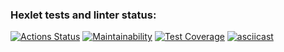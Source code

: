 ### Hexlet tests and linter status:
[![Actions Status](https://github.com/ostsle2/java-project-lvl2/workflows/hexlet-check/badge.svg)](https://github.com/ostsle2/java-project-lvl2/actions)
[![Maintainability](https://api.codeclimate.com/v1/badges/adfee61cc3d982fd068e/maintainability)](https://codeclimate.com/github/ostsle2/java-project-lvl2/maintainability)
[![Test Coverage](https://api.codeclimate.com/v1/badges/adfee61cc3d982fd068e/test_coverage)](https://codeclimate.com/github/ostsle2/java-project-lvl2/test_coverage)
[![asciicast](https://asciinema.org/a/kuEc3MPZhFgXitaDuVt2Haz1Y.svg)](https://asciinema.org/a/kuEc3MPZhFgXitaDuVt2Haz1Y)